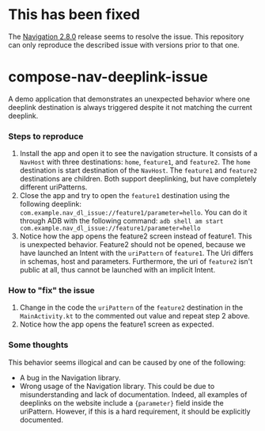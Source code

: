 # This has been fixed
The [Navigation 2.8.0](https://developer.android.com/jetpack/androidx/releases/navigation#2.8.0) release seems to resolve the issue. This repository can only reproduce the described issue with versions prior to that one.

# compose-nav-deeplink-issue
A demo application that demonstrates an unexpected behavior where one deeplink destination is 
always triggered despite it not matching the current deeplink.

### Steps to reproduce
1. Install the app and open it to see the navigation structure. It consists of a `NavHost` with 
three destinations: `home`, `feature1`, and `feature2`. The `home` destination is start destination of the `NavHost`.
The `feature1` and `feature2` destinations are children. Both support deeplinking, but have completely different
uriPatterns.
2. Close the app and try to open the `feature1` destination using the following deeplink: 
`com.example.nav_dl_issue://feature1/parameter=hello`. You can do it through ADB with the following command:
`adb shell am start com.example.nav_dl_issue://feature1/parameter=hello`
3. Notice how the app opens the feature2 screen instead of feature1. This is unexpected behavior. Feature2 
should not be opened, because we have launched an Intent with the `uriPattern` of `feature1`. The Uri differs in schemas, 
host and parameters. Furthermore, the uri of `feature2` isn't public at all, thus cannot be launched with an implicit Intent.

### How to "fix" the issue
1. Change in the code the `uriPattern` of the `feature2` destination in the `MainActivity.kt` to the commented out 
value and repeat step 2 above.
2. Notice how the app opens the feature1 screen as expected.

### Some thoughts
This behavior seems illogical and can be caused by one of the following:
- A bug in the Navigation library.
- Wrong usage of the Navigation library. This could be due to misunderstanding and lack of documentation. Indeed, 
all examples of deeplinks on the website include a `{parameter}` field inside the uriPattern. However, if this is a hard
requirement, it should be explicitly documented.
